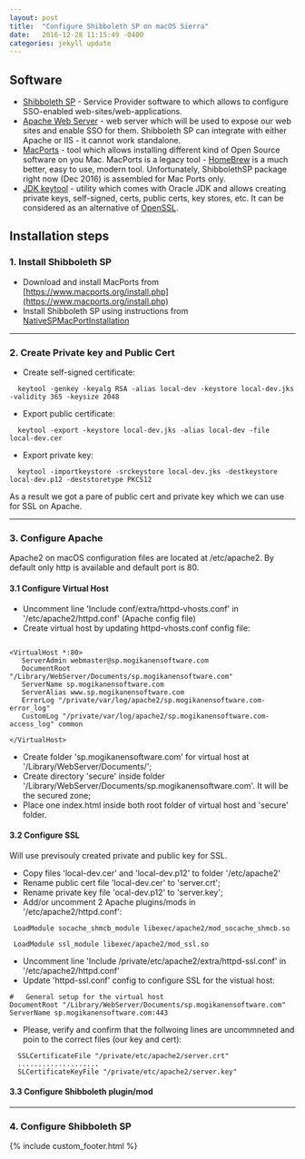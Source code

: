 ```yaml
---
layout: post
title:  "Configure Shibboleth SP on macOS Sierra"
date:   2016-12-28 11:15:49 -0400
categories: jekyll update
---
```


## Software
 - [Shibboleth SP](https://shibboleth.net/products/service-provider.html) - Service Provider software to which allows to configure SSO-enabled web-sites/web-applications.
 - [Apache Web Server](https://httpd.apache.org/) - web server which will be used to expose our web sites and enable SSO for them. Shibboleth SP can integrate with either Apache or IIS - it cannot work standalone.
 - [MacPorts](https://www.macports.org/) - tool which allows installing different kind of Open Source software on you Mac. MacPorts is a legacy tool - [HomeBrew](http://brew.sh/) is a much better, easy to use, modern tool. Unfortunately, ShibbolethSP package right now (Dec 2016) is assembled for Mac Ports only.
 - [JDK keytool](http://docs.oracle.com/javadb/10.6.2.1/adminguide/cadminsslkeys.html) - utility which comes with Oracle JDK and allows creating private keys, self-signed, certs, public certs, key stores, etc. It can be considered as an alternative of [OpenSSL](https://www.openssl.org/).


## Installation steps

### 1. Install Shibboleth SP
- Download and install MacPorts from [https://www.macports.org/install.php](https://www.macports.org/install.php)
- Install Shibboleth SP using instructions from [NativeSPMacPortInstallation](https://wiki.shibboleth.net/confluence/display/SHIB2/NativeSPMacPortInstallation)

***
### 2. Create Private key and Public Cert
- Create self-signed certificate:
```
  keytool -genkey -keyalg RSA -alias local-dev -keystore local-dev.jks -validity 365 -keysize 2048
```
- Export public certificate:
```
  keytool -export -keystore local-dev.jks -alias local-dev -file local-dev.cer
```
- Export private key:
```
  keytool -importkeystore -srckeystore local-dev.jks -destkeystore local-dev.p12 -deststoretype PKCS12
```

As a result we got  a pare of public cert and private key which we can use for SSL on Apache.

***
### 3. Configure Apache

  Apache2 on macOS configuration files are located at /etc/apache2. By default only http is available and default port is 80.


#### 3.1 Configure Virtual Host
 - Uncomment line 'Include conf/extra/httpd-vhosts.conf' in '/etc/apache2/httpd.conf' (Apache config file)
 - Create virtual host by updating httpd-vhosts.conf config file:

 ```

 <VirtualHost *:80>
    ServerAdmin webmaster@sp.mogikanensoftware.com
    DocumentRoot "/Library/WebServer/Documents/sp.mogikanensoftware.com"
    ServerName sp.mogikanensoftware.com
    ServerAlias www.sp.mogikanensoftware.com
    ErrorLog "/private/var/log/apache2/sp.mogikanensoftware.com-error_log"
    CustomLog "/private/var/log/apache2/sp.mogikanensoftware.com-access_log" common

</VirtualHost>

 ```

- Create folder 'sp.mogikanensoftware.com' for virtual host at '/Library/WebServer/Documents/';
- Create directory 'secure' inside folder '/Library/WebServer/Documents/sp.mogikanensoftware.com'. It will be the secured zone;
- Place one index.html inside both root folder of virtual host and 'secure' folder.

#### 3.2 Configure SSL
 Will use previsouly created private and public key for SSL.
- Copy files 'local-dev.cer' and 'local-dev.p12' to folder '/etc/apache2'
- Rename public cert file 'local-dev.cer' to 'server.crt';
- Rename private key file 'ocal-dev.p12' to 'server.key';
- Add/or uncomment 2 Apache plugins/mods in '/etc/apache2/httpd.conf':

 ```
  LoadModule socache_shmcb_module libexec/apache2/mod_socache_shmcb.so

  LoadModule ssl_module libexec/apache2/mod_ssl.so
  ```

- Uncomment line 'Include /private/etc/apache2/extra/httpd-ssl.conf' in '/etc/apache2/httpd.conf'
- Update 'httpd-ssl.conf' config to configure SSL for the vistual host:

```
#   General setup for the virtual host
DocumentRoot "/Library/WebServer/Documents/sp.mogikanensoftware.com"
ServerName sp.mogikanensoftware.com:443
```

- Please, verify and confirm that the follwoing lines are uncommneted and poin to the correct files (our key and cert):

```
  SSLCertificateFile "/private/etc/apache2/server.crt"
  ....................
  SLCertificateKeyFile "/private/etc/apache2/server.key"
```

#### 3.3 Configure Shibboleth plugin/mod

***
### 4. Configure Shibboleth SP

{% include custom_footer.html %}
